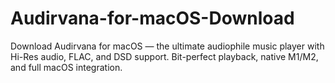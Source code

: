 # Audirvana-for-macOS-Download
Download Audirvana for macOS — the ultimate audiophile music player with Hi-Res audio, FLAC, and DSD support. Bit-perfect playback, native M1/M2, and full macOS integration.
